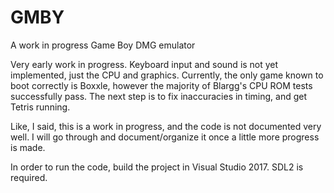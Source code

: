# GMBY
A work in progress Game Boy DMG emulator

Very early work in progress. Keyboard input and sound is not yet implemented, just the CPU and graphics. Currently, the only game known to boot correctly is Boxxle, however the majority of Blargg's CPU ROM tests successfully pass. The next step is to fix inaccuracies in timing, and get Tetris running.

Like, I said, this is a work in progress, and the code is not documented very well. I will go through and document/organize it once a little more progress is made.

In order to run the code, build the project in Visual Studio 2017. SDL2 is required.
